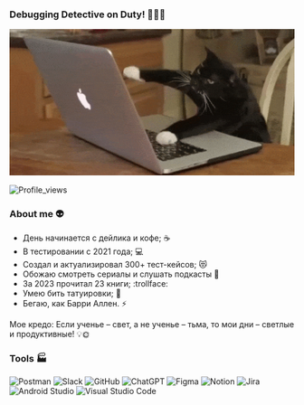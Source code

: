 ### Debugging Detective on Duty! 🕵️‍♂️🚨

![Header](https://github.com/DeeploveTattooer/DeeploveTattooer/blob/main/assets/giphy.gif)

![Profile_views](https://komarev.com/ghpvc/?username=deeplovetattooer&color=orange&style=for-the-badge)



### About me 👽
- День начинается с дейлика и кофе; ☕
- В тестировании с 2021 года; 💻
- Создал и актуализировал 300+ тест-кейсов; 😻
- Обожаю смотреть сериалы и слушать подкасты 🎥
- За 2023 прочитал 23 книги; :trollface:
- Умею бить татуировки; 🔨
- Бегаю, как Барри Аллен. :zap:

Мое кредо: Если ученье – свет, а не ученье – тьма, то мои дни – светлые и продуктивные! 💡🌞



### Tools 🏭

![Postman](https://img.shields.io/badge/Postman-FF6C37?style=for-the-badge&logo=postman&logoColor=white)
![Slack](https://img.shields.io/badge/Slack-4A154B?style=for-the-badge&logo=slack&logoColor=white)
![GitHub](https://img.shields.io/badge/github-%23121011.svg?style=for-the-badge&logo=github&logoColor=white)
![ChatGPT](https://img.shields.io/badge/chatGPT-74aa9c?style=for-the-badge&logo=openai&logoColor=white)
![Figma](https://img.shields.io/badge/figma-%23F24E1E.svg?style=for-the-badge&logo=figma&logoColor=white)
![Notion](https://img.shields.io/badge/Notion-%23000000.svg?style=for-the-badge&logo=notion&logoColor=white)
![Jira](https://img.shields.io/badge/jira-%230A0FFF.svg?style=for-the-badge&logo=jira&logoColor=white)
![Android Studio](https://img.shields.io/badge/Android%20Studio-3DDC84.svg?style=for-the-badge&logo=android-studio&logoColor=white)
![Visual Studio Code](https://img.shields.io/badge/Visual%20Studio%20Code-0078d7.svg?style=for-the-badge&logo=visual-studio-code&logoColor=white)

